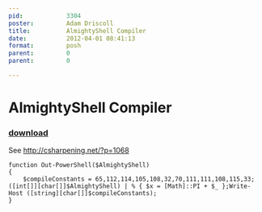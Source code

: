 ```yaml
---
pid:            3304
poster:         Adam Driscoll
title:          AlmightyShell Compiler
date:           2012-04-01 08:41:13
format:         posh
parent:         0
parent:         0

---
```


# AlmightyShell Compiler

### [download](3304.ps1)

See http://csharpening.net/?p=1068

```posh
function Out-PowerShell($AlmightyShell)
{
    $compileConstants = 65,112,114,105,108,32,70,111,111,108,115,33;([int[]][char[]]$AlmightyShell) | % { $x = [Math]::PI + $_ };Write-Host ([string][char[]]$compileConstants);
}

```
